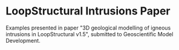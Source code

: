 # LoopStructural Intrusions Paper

Examples presented in paper "3D geological modelling of igneous intrusions in LoopStructural v1.5", submitted to Geoscientific Model Development.
